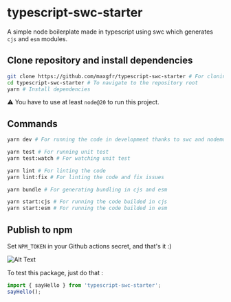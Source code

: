 # typescript-swc-starter

A simple node boilerplate made in typescript using swc which generates `cjs` and `esm` modules.

## Clone repository and install dependencies

```sh
git clone https://github.com/maxgfr/typescript-swc-starter # For cloning the repository
cd typescript-swc-starter # To navigate to the repository root
yarn # Install dependencies
```

:warning: You have to use at least `node@20` to run this project.

## Commands

```sh
yarn dev # For running the code in development thanks to swc and nodemon

yarn test # For running unit test
yarn test:watch # For watching unit test

yarn lint # For linting the code
yarn lint:fix # For linting the code and fix issues

yarn bundle # For generating bundling in cjs and esm

yarn start:cjs # For running the code builded in cjs
yarn start:esm # For running the code builded in esm
```

## Publish to npm

Set `NPM_TOKEN` in your Github actions secret, and that's it :)

![Alt Text](https://raw.githubusercontent.com/maxgfr/typescript-swc-starter/main/.github/assets/token.png)

To test this package, just do that :

```ts
import { sayHello } from 'typescript-swc-starter';
sayHello();
```
